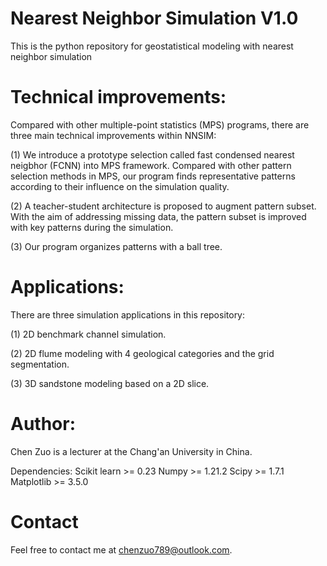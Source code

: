 # Nearest Neighbor Simulation V1.0
This is the python repository for geostatistical modeling with nearest neighbor simulation

# Technical improvements:
Compared with other multiple-point statistics (MPS) programs, there are three main technical improvements within NNSIM:

(1) We introduce a prototype selection called fast condensed nearest neigbhor (FCNN) into MPS framework.
Compared with other pattern selection methods in MPS, our program finds representative patterns according to their influence on the simulation quality.

(2) A teacher-student architecture is proposed to augment pattern subset. With the aim of addressing missing data, the pattern subset is improved
with key patterns during the simulation.

(3) Our program organizes patterns with a ball tree.

# Applications:
There are three simulation applications in this repository:

(1) 2D benchmark channel simulation.

(2) 2D flume modeling with 4 geological categories and the grid segmentation.

(3) 3D sandstone modeling based on a 2D slice.

# Author:
Chen Zuo is a lecturer at the Chang'an University in China.

Dependencies:
Scikit learn >= 0.23
Numpy >= 1.21.2
Scipy >= 1.7.1
Matplotlib >= 3.5.0

# Contact
Feel free to contact me at chenzuo789@outlook.com.
